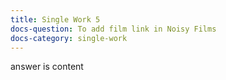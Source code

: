 ```yaml
---
title: Single Work 5
docs-question: To add film link in Noisy Films
docs-category: single-work
---
```


answer is content
